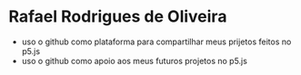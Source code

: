 # Rafael Rodrigues de Oliveira

- uso o github como plataforma para compartilhar meus prijetos feitos no p5.js
- uso o github como apoio aos meus futuros projetos no p5.js
